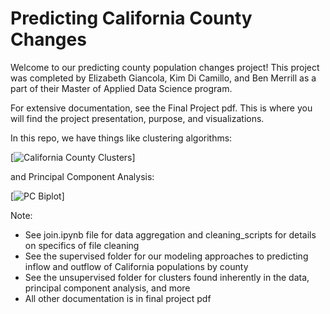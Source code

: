 # Predicting California County Changes
Welcome to our predicting county population changes project! This project was completed by Elizabeth Giancola, Kim Di Camillo, and Ben Merrill as a part of their Master of Applied Data Science program.

For extensive documentation, see the Final Project pdf. This is where you will find the project presentation, purpose, and visualizations.

In this repo, we have things like clustering algorithms:

[![California County Clusters](https://github.com/benmerrilll/predicting_county_population_changes_california/blob/main/images/kmeans.png)]

and Principal Component Analysis:

[![PC Biplot](https://github.com/benmerrilll/predicting_county_population_changes_california/blob/main/images/pca_biplot.png)]

Note:
- See join.ipynb file for data aggregation and cleaning_scripts for details on specifics of file cleaning
- See the supervised folder for our modeling approaches to predicting inflow and outflow of California populations by county
- See the unsupervised folder for clusters found inherently in the data, principal component analysis, and more
- All other documentation is in final project pdf 
